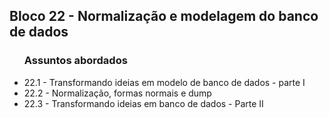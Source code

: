 <h2>Bloco 22 - Normalização e modelagem do banco de dados</h2>

<ul>
  <h3>Assuntos abordados</h3>
  <li>22.1 - Transformando ideias em modelo de banco de dados - parte I</li>
  <li>22.2 - Normalização, formas normais e dump</li>
  <li>22.3 - Transformando ideias em banco de dados - Parte II</li>
</ul>



